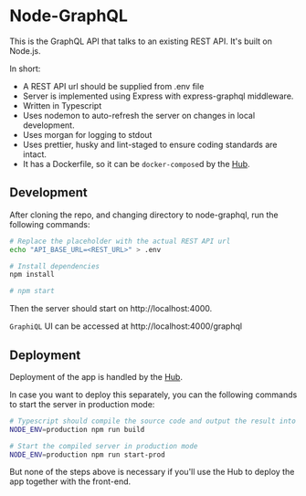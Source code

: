 # Node-GraphQL

This is the GraphQL API that talks to an existing REST API. It's built on Node.js.

In short:

- A REST API url should be supplied from .env file
- Server is implemented using Express with express-graphql middleware.
- Written in Typescript
- Uses nodemon to auto-refresh the server on changes in local development.
- Uses morgan for logging to stdout
- Uses prettier, husky and lint-staged to ensure coding standards are intact.
- It has a Dockerfile, so it can be `docker-compose`d by the [Hub](https://github.com/scriptype/graphql-presentation-hub).

## Development

After cloning the repo, and changing directory to node-graphql, run the following commands:

```sh
# Replace the placeholder with the actual REST API url
echo "API_BASE_URL=<REST_URL>" > .env

# Install dependencies
npm install

# npm start
```

Then the server should start on http://localhost:4000.

`GraphiQL` UI can be accessed at http://localhost:4000/graphql

## Deployment

Deployment of the app is handled by the [Hub](https://github.com/scriptype/graphql-presentation-hub).

In case you want to deploy this separately, you can the following commands to
start the server in production mode:

```sh
# Typescript should compile the source code and output the result into build folder
NODE_ENV=production npm run build

# Start the compiled server in production mode
NODE_ENV=production npm run start-prod
```

But none of the steps above is necessary if you'll use the Hub to deploy the app
together with the front-end.

